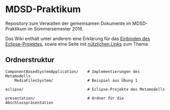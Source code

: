 # MDSD-Praktikum

Repository zum Verwalten der gemeinsamen Dokumente im MDSD-Praktikum im Sommersemester 2016.

Das Wiki enthält unter anderem eine Erklärung für das [Einbinden des Eclipse-Projektes](https://github.com/uwecl/MDSD-Praktikum/wiki/Eclipse), sowie eine Seite mit [nützlichen Links](https://github.com/uwecl/MDSD-Praktikum/wiki/N%C3%BCtzliche-Links) zum Thema.


## Ordnerstruktur
	ComponentBasedSystemApplication/	# Implementierungen des Metamodells
		MediaFilesSystem/				# Beispiel aus Übung 1
		
	eclipse/							# Eclipse-Projekte des Metamodells
	
	presentation/						# Ordner für die Abschlusspräsentation